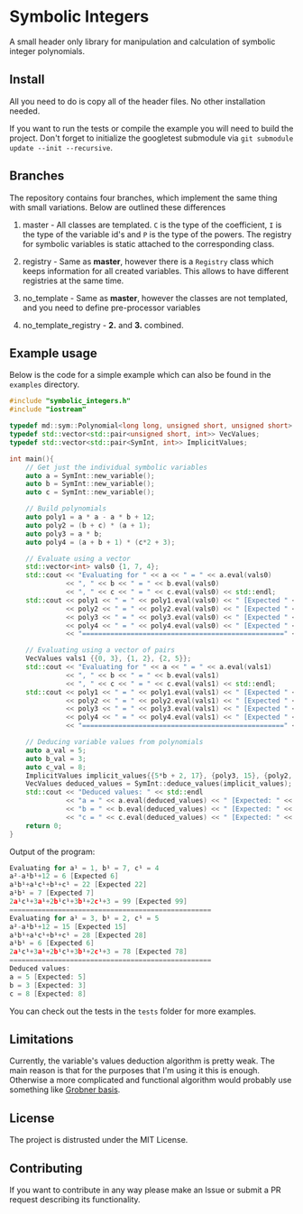 # Symbolic Integers

A small header only library for manipulation and calculation 
of symbolic integer polynomials.

## Install

All you need to do is copy all of the header files. No other installation needed.

If you want to run the tests or compile the example you will need to 
build the project. Don't forget to initialize the googletest submodule 
via `git submodule update --init --recursive`. 
 
## Branches

The repository contains four branches, which implement the same thing 
with small variations. Below are outlined these differences
  
  1. master - All classes are templated. `C` is the type of the 
  coefficient, `I` is the type of the variable id's and 
  `P` is the type of the powers. The registry for symbolic 
   variables is static attached to the corresponding class.
   
  2. registry - Same as **master**, however there is a `Registry` class
  which keeps information for all created variables. This allows to have
  different registries at the same time.
  
  3. no_template - Same as **master**, however the classes are not templated,
    and you need to define pre-processor variables
  
  4. no_template_registry - **2.** and **3.** combined.
  

## Example usage

Below is the code for a simple example which can also
be found in the `examples` directory.

```c++
#include "symbolic_integers.h"
#include "iostream"

typedef md::sym::Polynomial<long long, unsigned short, unsigned short> SymInt;
typedef std::vector<std::pair<unsigned short, int>> VecValues;
typedef std::vector<std::pair<SymInt, int>> ImplicitValues;

int main(){
    // Get just the individual symbolic variables
    auto a = SymInt::new_variable();
    auto b = SymInt::new_variable();
    auto c = SymInt::new_variable();

    // Build polynomials
    auto poly1 = a * a - a * b + 12;
    auto poly2 = (b + c) * (a + 1);
    auto poly3 = a * b;
    auto poly4 = (a + b + 1) * (c*2 + 3);

    // Evaluate using a vector
    std::vector<int> vals0 {1, 7, 4};
    std::cout << "Evaluating for " << a << " = " << a.eval(vals0)
              << ", " << b << " = " << b.eval(vals0)
              << ", " << c << " = " << c.eval(vals0) << std::endl;
    std::cout << poly1 << " = " << poly1.eval(vals0) << " [Expected " << 6 << "]" << std::endl
              << poly2 << " = " << poly2.eval(vals0) << " [Expected " << 22 << "]" << std::endl
              << poly3 << " = " << poly3.eval(vals0) << " [Expected " << 7 << "]" << std::endl
              << poly4 << " = " << poly4.eval(vals0) << " [Expected " << 99 << "]" << std::endl
              << "==================================================" << std::endl;

    // Evaluating using a vector of pairs
    VecValues vals1 {{0, 3}, {1, 2}, {2, 5}};
    std::cout << "Evaluating for " << a << " = " << a.eval(vals1)
              << ", " << b << " = " << b.eval(vals1)
              << ", " << c << " = " << c.eval(vals1) << std::endl;
    std::cout << poly1 << " = " << poly1.eval(vals1) << " [Expected " << 15 << "]" << std::endl
              << poly2 << " = " << poly2.eval(vals1) << " [Expected " << 28 << "]" << std::endl
              << poly3 << " = " << poly3.eval(vals1) << " [Expected " << 6 << "]" << std::endl
              << poly4 << " = " << poly4.eval(vals1) << " [Expected " << 78 << "]" << std::endl
              << "==================================================" << std::endl;

    // Deducing variable values from polynomials
    auto a_val = 5;
    auto b_val = 3;
    auto c_val = 8;
    ImplicitValues implicit_values{{5*b + 2, 17}, {poly3, 15}, {poly2, 66}};
    VecValues deduced_values = SymInt::deduce_values(implicit_values);
    std::cout << "Deduced values: " << std::endl
              << "a = " << a.eval(deduced_values) << " [Expected: " << a_val << "]" <<  std::endl
              << "b = " << b.eval(deduced_values) << " [Expected: " << b_val << "]" <<  std::endl
              << "c = " << c.eval(deduced_values) << " [Expected: " << c_val << "]" <<  std::endl;
    return 0;
}
```

Output of the program:
```c++
Evaluating for a¹ = 1, b¹ = 7, c¹ = 4
a²-a¹b¹+12 = 6 [Expected 6]
a¹b¹+a¹c¹+b¹+c¹ = 22 [Expected 22]
a¹b¹ = 7 [Expected 7]
2a¹c¹+3a¹+2b¹c¹+3b¹+2c¹+3 = 99 [Expected 99]
==================================================
Evaluating for a¹ = 3, b¹ = 2, c¹ = 5
a²-a¹b¹+12 = 15 [Expected 15]
a¹b¹+a¹c¹+b¹+c¹ = 28 [Expected 28]
a¹b¹ = 6 [Expected 6]
2a¹c¹+3a¹+2b¹c¹+3b¹+2c¹+3 = 78 [Expected 78]
==================================================
Deduced values: 
a = 5 [Expected: 5]
b = 3 [Expected: 3]
c = 8 [Expected: 8]
```

You can check out the tests in the `tests` folder for more examples.

## Limitations

Currently, the variable's values deduction algorithm is pretty weak. 
The main reason is that for the purposes that I'm using it this is enough. 
Otherwise a more complicated and functional algorithm would probably use
something like [Grobner basis](https://en.wikipedia.org/wiki/Gr%C3%B6bner_basis).

## License
The project is distrusted under the MIT License.

## Contributing
If you want to contribute in any way please make an Issue or submit a PR
request describing its functionality.
